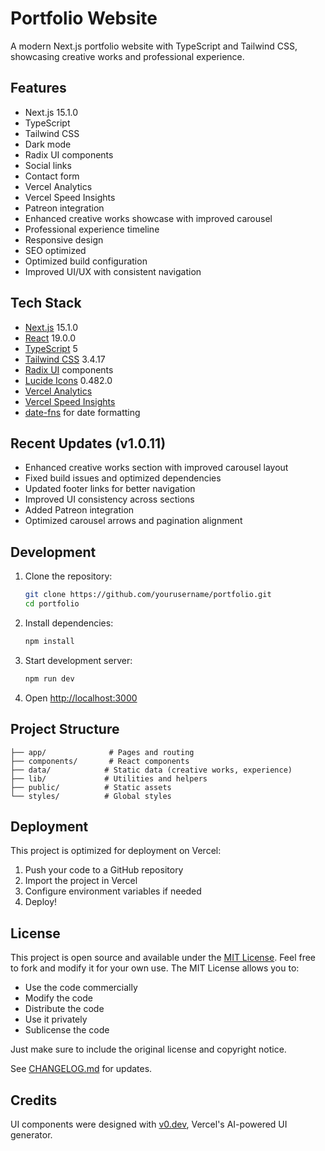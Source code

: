 # Portfolio Website

A modern Next.js portfolio website with TypeScript and Tailwind CSS, showcasing creative works and professional experience.

## Features

- Next.js 15.1.0
- TypeScript
- Tailwind CSS
- Dark mode
- Radix UI components
- Social links
- Contact form
- Vercel Analytics
- Vercel Speed Insights
- Patreon integration
- Enhanced creative works showcase with improved carousel
- Professional experience timeline
- Responsive design
- SEO optimized
- Optimized build configuration
- Improved UI/UX with consistent navigation

## Tech Stack

- [Next.js](https://nextjs.org/) 15.1.0
- [React](https://react.dev/) 19.0.0
- [TypeScript](https://www.typescriptlang.org/) 5
- [Tailwind CSS](https://tailwindcss.com/) 3.4.17
- [Radix UI](https://www.radix-ui.com/) components
- [Lucide Icons](https://lucide.dev/) 0.482.0
- [Vercel Analytics](https://vercel.com/analytics)
- [Vercel Speed Insights](https://vercel.com/speed-insights)
- [date-fns](https://date-fns.org/) for date formatting

## Recent Updates (v1.0.11)

- Enhanced creative works section with improved carousel layout
- Fixed build issues and optimized dependencies
- Updated footer links for better navigation
- Improved UI consistency across sections
- Added Patreon integration
- Optimized carousel arrows and pagination alignment

## Development

1. Clone the repository:
   ```bash
   git clone https://github.com/yourusername/portfolio.git
   cd portfolio
   ```

2. Install dependencies:
   ```bash
   npm install
   ```

3. Start development server:
   ```bash
   npm run dev
   ```

4. Open [http://localhost:3000](http://localhost:3000)

## Project Structure

```
├── app/              # Pages and routing
├── components/       # React components
├── data/            # Static data (creative works, experience)
├── lib/             # Utilities and helpers
├── public/          # Static assets
└── styles/          # Global styles
```

## Deployment

This project is optimized for deployment on Vercel:

1. Push your code to a GitHub repository
2. Import the project in Vercel
3. Configure environment variables if needed
4. Deploy!

## License

This project is open source and available under the [MIT License](LICENSE). Feel free to fork and modify it for your own use. The MIT License allows you to:

- Use the code commercially
- Modify the code
- Distribute the code
- Use it privately
- Sublicense the code

Just make sure to include the original license and copyright notice.

See [CHANGELOG.md](CHANGELOG.md) for updates.

## Credits

UI components were designed with [v0.dev](https://v0.dev), Vercel's AI-powered UI generator.